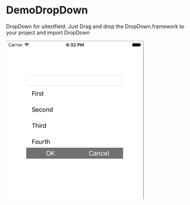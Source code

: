 # DemoDropDown
DropDown for uitextfield. Just Drag and drop the DropDown.framework to your project and import DropDown 


![Picture](https://github.com/RahulM1987/DemoDropDown/blob/master/dropdown.png)
